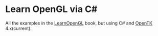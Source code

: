 # Learn OpenGL via C#

All the examples in the [LearnOpenGL](https://learnopengl.com/) book, but using C# and [OpenTK](https://opentk.net/) 4.x(current).

